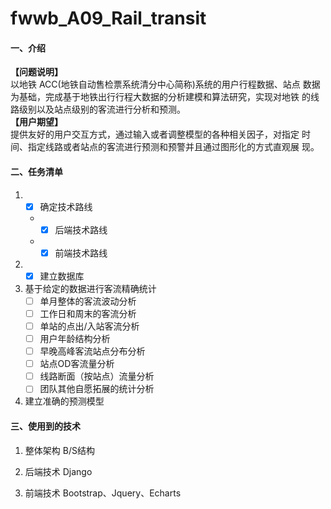 # fwwb_A09_Rail_transit

#### 一、介绍
**【问题说明】**     
以地铁 ACC(地铁自动售检票系统清分中心简称)系统的用户行程数据、站点 数据为基础，完成基于地铁出行行程大数据的分析建模和算法研究，实现对地铁 的线路级别以及站点级别的客流进行分析和预测。  
**【用户期望】**     
提供友好的用户交互方式，通过输入或者调整模型的各种相关因子，对指定 时间、指定线路或者站点的客流进行预测和预警并且通过图形化的方式直观展 现。

#### 二、任务清单

1. - [x] 确定技术路线   
   - - [x] 后端技术路线
   - - [x] 前端技术路线
2. - [x] 建立数据库
3. 基于给定的数据进行客流精确统计
    - [ ] 单月整体的客流波动分析
    - [ ] 工作日和周末的客流分析
    - [ ] 单站的点出/入站客流分析
    - [ ] 用户年龄结构分析
    - [ ] 早晚高峰客流站点分布分析
    - [ ] 站点OD客流量分析
    - [ ] 线路断面（按站点）流量分析
    - [ ] 团队其他自愿拓展的统计分析
4. 建立准确的预测模型
#### 三、使用到的技术
1. 整体架构
B/S结构
   
2. 后端技术
Django
   
3. 前端技术
Bootstrap、Jquery、Echarts